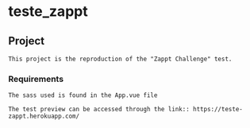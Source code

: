 # teste_zappt

## Project
```
This project is the reproduction of the "Zappt Challenge" test.

```

### Requirements
```
The sass used is found in the App.vue file

The test preview can be accessed through the link:: https://teste-zappt.herokuapp.com/
```
